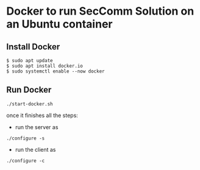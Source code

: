 # Docker to run SecComm Solution on an Ubuntu container

## Install Docker

```
$ sudo apt update
$ sudo apt install docker.io
$ sudo systemctl enable --now docker
```

## Run Docker
```
./start-docker.sh
```

once it finishes all the steps:

- run the server as

```
./configure -s
```

- run the client as
```
./configure -c
```
